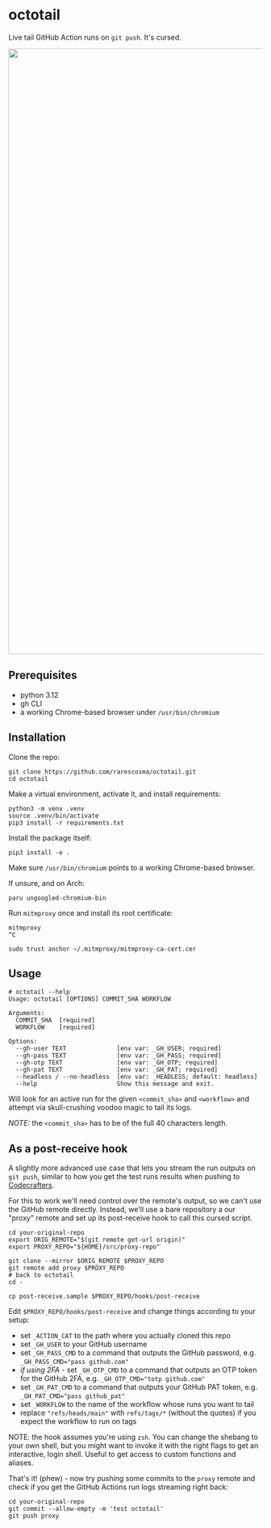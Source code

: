 # octotail

Live tail GitHub Action runs on `git push`. It's cursed.

<img src="https://github.com/user-attachments/assets/1813ffc3-a101-48b5-92c2-634c2468670d" width="1200px">

## Prerequisites

- python 3.12
- gh CLI
- a working Chrome-based browser under `/usr/bin/chromium`

## Installation

Clone the repo:

```shell
git clone https://github.com/rarescosma/octotail.git
cd octotail
```

Make a virtual environment, activate it, and install requirements:

```shell
python3 -m venv .venv
source .venv/bin/activate
pip3 install -r requirements.txt
```

Install the package itself:

```shell
pip3 install -e .
```

Make sure `/usr/bin/chromium` points to a working Chrome-based browser.

If unsure, and on Arch:

```shell
paru ungoogled-chromium-bin
```

Run `mitmproxy` once and install its root certificate:

```shell
mitmproxy
^C

sudo trust anchor ~/.mitmproxy/mitmproxy-ca-cert.cer
```

## Usage

```
# octotail --help
Usage: octotail [OPTIONS] COMMIT_SHA WORKFLOW

Arguments:
  COMMIT_SHA  [required]
  WORKFLOW    [required]

Options:
  --gh-user TEXT              [env var: _GH_USER; required]
  --gh-pass TEXT              [env var: _GH_PASS; required]
  --gh-otp TEXT               [env var: _GH_OTP; required]
  --gh-pat TEXT               [env var: _GH_PAT; required]
  --headless / --no-headless  [env var: _HEADLESS; default: headless]
  --help                      Show this message and exit.
```

Will look for an active run for the given `<commit_sha>` and `<workflow>`
and attempt via skull-crushing voodoo magic to tail its logs.

_NOTE:_ the `<commit_sha>` has to be of the full 40 characters length.

## As a post-receive hook

A slightly more advanced use case that lets you stream the run outputs on
`git push`, similar to how you get the test runs results when pushing
to [Codecrafters][].

For this to work we'll need control over the remote's output, so we can't use
the GitHub remote directly. Instead, we'll use a bare repository a our "proxy"
remote and set up its post-receive hook to call this cursed script.

```shell
cd your-original-repo
export ORIG_REMOTE="$(git remote get-url origin)"
export PROXY_REPO="${HOME}/src/proxy-repo"

git clone --mirror $ORIG_REMOTE $PROXY_REPO
git remote add proxy $PROXY_REPO
# back to octotail
cd -

cp post-receive.sample $PROXY_REPO/hooks/post-receive
```

Edit `$PROXY_REPO/hooks/post-receive` and change things according to 
your setup:

- set `_ACTION_CAT` to the path where you actually cloned this repo
- set `_GH_USER` to your GitHub username
- set `_GH_PASS_CMD` to a command that outputs the GitHub password, e.g. 
  `_GH_PASS_CMD="pass github.com"`
- _if using 2FA_ - set `_GH_OTP_CMD` to a command that outputs an OTP token 
  for the GitHub 2FA, e.g. `_GH_OTP_CMD="totp github.com"`
- set `_GH_PAT_CMD` to a command that outputs your GitHub PAT token, e.g.
  `_GH_PAT_CMD="pass github_pat"`
- set `_WORKFLOW` to the name of the workflow whose runs you want to tail
- replace `"refs/heads/main"` with `refs/tags/*` (without the quotes) if
  you expect the workflow to run on tags

NOTE: the hook assumes you're using `zsh`. You can change the shebang to your 
own shell, but you might want to invoke it with the right flags to get an 
interactive, login shell. Useful to get access to custom functions and aliases.

That's it! (phew) - now try pushing some commits to the `proxy` remote and check
if you get the GitHub Actions run logs streaming right back:

```shell
cd your-original-repo
git commit --allow-empty -m 'test octotail'
git push proxy
```

[Codecrafters]: https://codecrafters.io/
